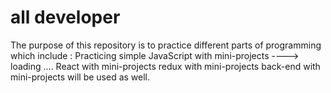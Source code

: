# all developer
The purpose of this repository is to practice different parts of programming which include :
Practicing simple JavaScript with mini-projects ---->  loading ....
React with mini-projects
redux with mini-projects
back-end with mini-projects
will be used as well.
